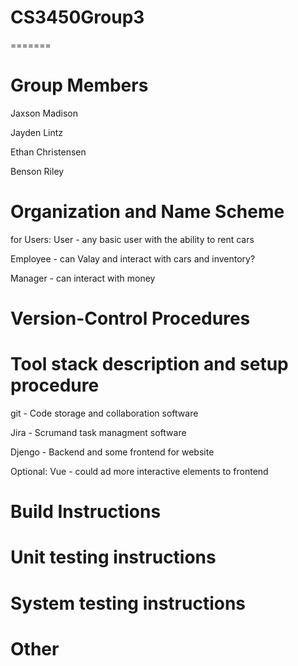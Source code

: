 # CS3450Group3
=======
# Group Members
Jaxson Madison

Jayden Lintz

Ethan Christensen

Benson Riley



# Organization and Name Scheme

for Users:
User - any basic user with the ability to rent cars

Employee - can Valay and interact with cars and inventory?

Manager - can interact with money


# Version-Control Procedures


# Tool stack description and setup procedure

git - Code storage and collaboration software

Jira - Scrumand task managment software

Djengo - Backend and some frontend for website

Optional:
Vue - could ad more interactive elements to frontend

# Build Instructions


# Unit testing instructions


# System testing instructions


# Other
